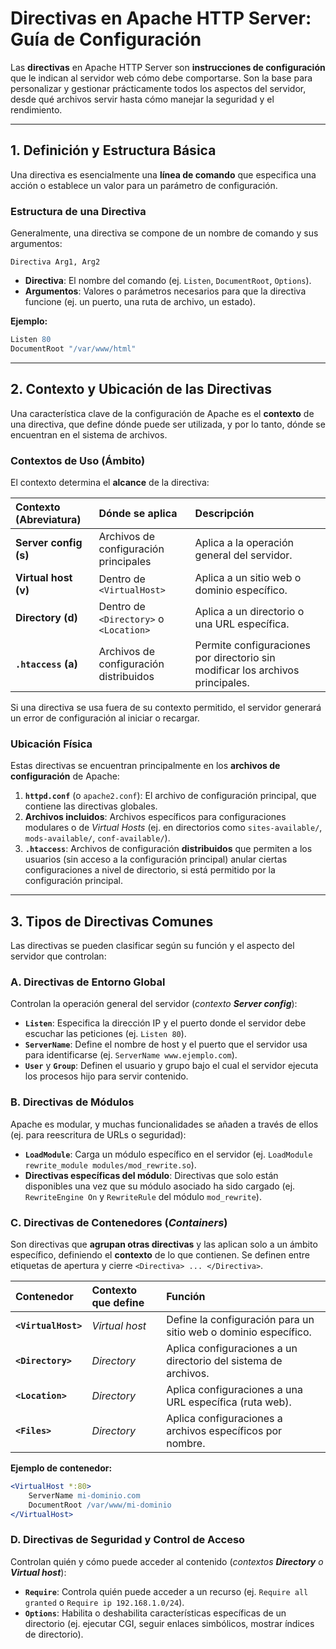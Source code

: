 # Directivas en Apache HTTP Server: Guía de Configuración

Las **directivas** en Apache HTTP Server son **instrucciones de configuración** que le indican al servidor web cómo debe comportarse. Son la base para personalizar y gestionar prácticamente todos los aspectos del servidor, desde qué archivos servir hasta cómo manejar la seguridad y el rendimiento.

-----

## 1\. Definición y Estructura Básica

Una directiva es esencialmente una **línea de comando** que especifica una acción o establece un valor para un parámetro de configuración.

### Estructura de una Directiva

Generalmente, una directiva se compone de un nombre de comando y sus argumentos:

`Directiva Arg1, Arg2`

  - **Directiva**: El nombre del comando (ej. `Listen`, `DocumentRoot`, `Options`).
  - **Argumentos**: Valores o parámetros necesarios para que la directiva funcione (ej. un puerto, una ruta de archivo, un estado).

**Ejemplo:**

```apache
Listen 80
DocumentRoot "/var/www/html"
```

-----

## 2\. Contexto y Ubicación de las Directivas

Una característica clave de la configuración de Apache es el **contexto** de una directiva, que define dónde puede ser utilizada, y por lo tanto, dónde se encuentran en el sistema de archivos.

### Contextos de Uso (Ámbito)

El contexto determina el **alcance** de la directiva:

| Contexto (Abreviatura) | Dónde se aplica | Descripción |
| :--- | :--- | :--- |
| **Server config (s)** | Archivos de configuración principales | Aplica a la operación general del servidor. |
| **Virtual host (v)** | Dentro de `<VirtualHost>` | Aplica a un sitio web o dominio específico. |
| **Directory (d)** | Dentro de `<Directory>` o `<Location>` | Aplica a un directorio o una URL específica. |
| **`.htaccess` (a)** | Archivos de configuración distribuidos | Permite configuraciones por directorio sin modificar los archivos principales. |

Si una directiva se usa fuera de su contexto permitido, el servidor generará un error de configuración al iniciar o recargar.

### Ubicación Física

Estas directivas se encuentran principalmente en los **archivos de configuración** de Apache:

1.  **`httpd.conf`** (o `apache2.conf`): El archivo de configuración principal, que contiene las directivas globales.
2.  **Archivos incluidos**: Archivos específicos para configuraciones modulares o de *Virtual Hosts* (ej. en directorios como `sites-available/`, `mods-available/`, `conf-available/`).
3.  **`.htaccess`**: Archivos de configuración **distribuidos** que permiten a los usuarios (sin acceso a la configuración principal) anular ciertas configuraciones a nivel de directorio, si está permitido por la configuración principal.

-----

## 3\. Tipos de Directivas Comunes

Las directivas se pueden clasificar según su función y el aspecto del servidor que controlan:

### A. Directivas de Entorno Global

Controlan la operación general del servidor (*contexto **Server config***):

  - **`Listen`**: Especifica la dirección IP y el puerto donde el servidor debe escuchar las peticiones (ej. `Listen 80`).
  - **`ServerName`**: Define el nombre de host y el puerto que el servidor usa para identificarse (ej. `ServerName www.ejemplo.com`).
  - **`User`** y **`Group`**: Definen el usuario y grupo bajo el cual el servidor ejecuta los procesos hijo para servir contenido.

### B. Directivas de Módulos

Apache es modular, y muchas funcionalidades se añaden a través de ellos (ej. para reescritura de URLs o seguridad):

  - **`LoadModule`**: Carga un módulo específico en el servidor (ej. `LoadModule rewrite_module modules/mod_rewrite.so`).
  - **Directivas específicas del módulo**: Directivas que solo están disponibles una vez que su módulo asociado ha sido cargado (ej. `RewriteEngine On` y `RewriteRule` del módulo `mod_rewrite`).

### C. Directivas de Contenedores (*Containers*)

Son directivas que **agrupan otras directivas** y las aplican solo a un ámbito específico, definiendo el **contexto** de lo que contienen. Se definen entre etiquetas de apertura y cierre `<Directiva> ... </Directiva>`.

| Contenedor | Contexto que define | Función |
| :--- | :--- | :--- |
| **`<VirtualHost>`** | *Virtual host* | Define la configuración para un sitio web o dominio específico. |
| **`<Directory>`** | *Directory* | Aplica configuraciones a un directorio del sistema de archivos. |
| **`<Location>`** | *Directory* | Aplica configuraciones a una URL específica (ruta web). |
| **`<Files>`** | *Directory* | Aplica configuraciones a archivos específicos por nombre. |

**Ejemplo de contenedor:**

```apache
<VirtualHost *:80>
    ServerName mi-dominio.com
    DocumentRoot /var/www/mi-dominio
</VirtualHost>
```

### D. Directivas de Seguridad y Control de Acceso

Controlan quién y cómo puede acceder al contenido (*contextos **Directory** o **Virtual host***):

  - **`Require`**: Controla quién puede acceder a un recurso (ej. `Require all granted` o `Require ip 192.168.1.0/24`).
  - **`Options`**: Habilita o deshabilita características específicas de un directorio (ej. ejecutar CGI, seguir enlaces simbólicos, mostrar índices de directorio).